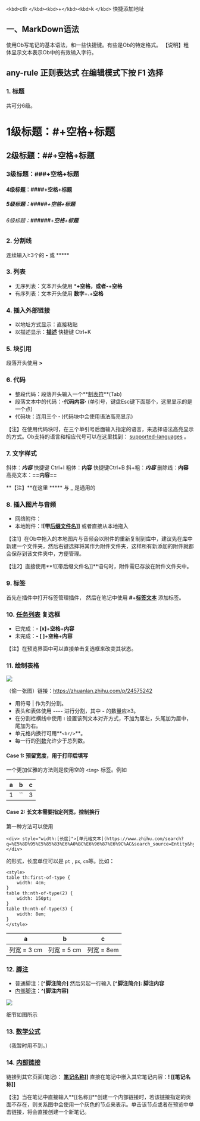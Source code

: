 `<kbd>`ctlr `</kbd><kbd>`+`</kbd><kbd>`k `</kbd>` 快捷添加地址

## 一、MarkDown语法

使用Ob写笔记的基本语法，和一些快捷键。有些是Ob的特定格式。
【说明】粗体显示文本表示Ob中的有效输入字符。

## any-rule 正则表达式  在编辑模式下按 F1 选择


### 1. 标题

共可分6级。

# 1级标题：**#**+**空格**+**标题**

## 2级标题：**##**+**空格**+**标题**

### 3级标题：**###**+**空格**+**标题**

#### 4级标题：**####**+**空格**+**标题**

##### 5级标题：**#####**+**空格**+**标题**

###### 6级标题：**######**+**空格**+**标题**

### 2. 分割线

连续输入≥3个的 **-** 或 *****

### 3. 列表

- 无序列表：文本开头使用 *****+**空格**，或者**-**+**空格**
- 有序列表：文本开头使用 **数字**+**.**+**空格**

### **4. 插入外部链接**

- 以地址方式显示：直接粘贴
- 以描述显示：**[描述](链接地址)** 快捷键 Ctrl+K

### **5. 块引用**

段落开头使用 **>**

### **6. 代码**

- 整段代码：段落开头输入一个**[制表符](https://www.zhihu.com/search?q=%E5%88%B6%E8%A1%A8%E7%AC%A6&search_source=Entity&hybrid_search_source=Entity&hybrid_search_extra=%7B%22sourceType%22%3A%22article%22%2C%22sourceId%22%3A336678751%7D)**(Tab)
- 段落文本中的代码：**·代码内容·** (单引号，键盘Esc键下面那个，这里显示的是一个点)
- 代码块：连用三个 **·** (代码块中会使用语法高亮显示)

【注】在使用代码块时，在三个单引号后面输入指定的语言，来选择语法高亮显示的方式。Ob支持的语言和相应代号可以在这里找到： [supported-languages](https://link.zhihu.com/?target=https%3A//prismjs.com/%23supported-languages) 。

### 7. 文字样式

斜体：***内容*** 快捷键 Ctrl+I
粗体：****内容**** 快捷键Ctrl+B
斜+粗：*****内容*****
删除线：**~~内容~~**
高亮文本：**==内容==**

**【注】**在这里 ***** 与 **_** 是通用的

### 8. 插入图片与音频

- 网络附件：
- 本地附件：**![带[后缀文件名](https://www.zhihu.com/search?q=%E5%90%8E%E7%BC%80%E6%96%87%E4%BB%B6%E5%90%8D&search_source=Entity&hybrid_search_source=Entity&hybrid_search_extra=%7B%22sourceType%22%3A%22article%22%2C%22sourceId%22%3A336678751%7D)]]** 或者直接从本地拖入

【注1】在Ob中拖入的本地图片与音频会以附件的重新复制到库中，建议先在库中新建一个文件夹，然后右键选择将其作为附件文件夹，这样所有新添加的附件就都会保存到该文件夹中，方便管理。

【注2】直接使用**![[带后缀文件名]]**语句时，附件需已存放在附件文件夹中。

### **9. 标签**

首先在插件中打开标签管理插件，
然后在笔记中使用 **#**+**[标签文本](https://www.zhihu.com/search?q=%E6%A0%87%E7%AD%BE%E6%96%87%E6%9C%AC&search_source=Entity&hybrid_search_source=Entity&hybrid_search_extra=%7B%22sourceType%22%3A%22article%22%2C%22sourceId%22%3A336678751%7D)** 添加标签。

### 10. [任务列表](https://www.zhihu.com/search?q=%E4%BB%BB%E5%8A%A1%E5%88%97%E8%A1%A8&search_source=Entity&hybrid_search_source=Entity&hybrid_search_extra=%7B%22sourceType%22%3A%22article%22%2C%22sourceId%22%3A336678751%7D) 复选框

- 已完成：**- [x]**+**空格**+**内容**
- 未完成：**- [ ]**+**空格**+**内容**

【注】在预览界面中可以直接单击复选框来改变其状态。

### 11. 绘制表格

![](https://pic4.zhimg.com/80/v2-ed3f84501832dc56d7d63180366c9d8f_720w.jpg)

（偷一张图）链接：https://zhuanlan.zhihu.com/p/24575242

- 用符号 | 作为列分割。
- 表头和表体使用 **----** 进行分割，其中 **-** 的数量应≥3。
- 在分割栏横线中使用 **:** 设置该列文本对齐方式，不加为居左，头尾加为居中，尾加为右。
- 单元格内换行可用**`<br/>`**。
- 每一行的[列数](https://www.zhihu.com/search?q=%E5%88%97%E6%95%B0&search_source=Entity&hybrid_search_source=Entity&hybrid_search_extra=%7B%22sourceType%22%3A%22article%22%2C%22sourceId%22%3A336678751%7D)允许少于总列数。

#### Case 1: 预留宽度，用于打印后填写

一个更加优雅的方法则是使用空的 `<img>` 标签。例如

| a | b  | c |
| - | -- | - |
| 1 | `` | 3 |

#### Case 2: 长文本需要指定列宽，控制换行

第一种方法可以使用

```
<div> style="width:[长度]">[单元格文本](https://www.zhihu.com/search?q=%E5%8D%95%E5%85%83%E6%A0%BC%E6%96%87%E6%9C%AC&search_source=Entity&hybrid_search_source=Entity&hybrid_search_extra=%7B%22sourceType%22%3A%22article%22%2C%22sourceId%22%3A93239297%7D)] </div>
```

的形式，长度单位可以是 `pt` , `px`, `cm`等。比如：

```
<style>
table th:first-of-type {
    width: 4cm;
}
table th:nth-of-type(2) {
    width: 150pt;
}
table th:nth-of-type(3) {
    width: 8em;
}
</style>
```

| a           | b           | c          |
| ----------- | ----------- | ---------- |
| 列宽 = 3 cm | 列宽 = 5 cm | 列宽 = 8em |

### 12. [脚注](https://www.zhihu.com/search?q=%E8%84%9A%E6%B3%A8&search_source=Entity&hybrid_search_source=Entity&hybrid_search_extra=%7B%22sourceType%22%3A%22article%22%2C%22sourceId%22%3A336678751%7D)

- 普通脚注：**[^脚注简介]** 然后另起一行输入 **[^脚注简介]: 脚注内容**
- [内部脚注](https://www.zhihu.com/search?q=%E5%86%85%E9%83%A8%E8%84%9A%E6%B3%A8&search_source=Entity&hybrid_search_source=Entity&hybrid_search_extra=%7B%22sourceType%22%3A%22article%22%2C%22sourceId%22%3A336678751%7D)：**^[脚注内容]**

![](https://pic3.zhimg.com/80/v2-a5523967dfbaddd56041f9d610dd05de_720w.jpg)

细节如图所示

### 13. [数学公式](https://www.zhihu.com/search?q=%E6%95%B0%E5%AD%A6%E5%85%AC%E5%BC%8F&search_source=Entity&hybrid_search_source=Entity&hybrid_search_extra=%7B%22sourceType%22%3A%22article%22%2C%22sourceId%22%3A336678751%7D)

（我暂时用不到。）

### **14. [内部链接](https://www.zhihu.com/search?q=%E5%86%85%E9%83%A8%E9%93%BE%E6%8E%A5&search_source=Entity&hybrid_search_source=Entity&hybrid_search_extra=%7B%22sourceType%22%3A%22article%22%2C%22sourceId%22%3A336678751%7D)**

链接到其它页面(笔记)： **[笔记名称](https://www.zhihu.com/search?q=%E7%AC%94%E8%AE%B0%E5%90%8D%E7%A7%B0&search_source=Entity&hybrid_search_source=Entity&hybrid_search_extra=%7B%22sourceType%22%3A%22article%22%2C%22sourceId%22%3A336678751%7D)]]**
直接在笔记中嵌入其它笔记内容：**! [[笔记名称]]**

【注】当在笔记中直接输入**[[名称]]**创建一个内部链接时，若该链接指定的页面不存在，则关系图中会使用一个灰色的节点来表示。单击该节点或者在预览中单击链接，将会直接创建一个新笔记。

